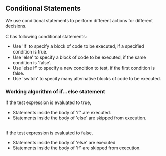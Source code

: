## Conditional Statements
We use conditional statements to perform different actions for different decisions.<br><br>
C has following conditional statements:<br>
- Use 'if' to specify a block of code to be executed, if a specified condition is true.
- Use 'else' to specify a block of code to be executed, if the same condition is 'false'.
- Use 'else if' to specify a new condition to test, if the first condition is false.
- Use 'switch' to specify many alternative blocks of code to be executed.

### Working algorithm of if...else statement
If the test expression is evaluated to true,<br>
- Statements inside the body of 'if' are executed.
- Statements inside the body of 'else' are skipped from execution.<br><br>

If the test expression is evaluated to false,<br>
- Statements inside the body of 'else' are executed
- Statements inside the body of 'if' are skipped from execution.